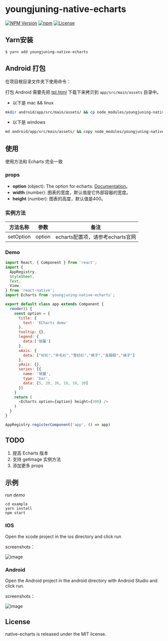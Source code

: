 # youngjuning-native-echarts

[![NPM Version](https://img.shields.io/npm/v/youngjuning-native-echarts.svg?style=flat)](https://www.npmjs.org/package/youngjuning-native-echarts) [![npm](https://img.shields.io/npm/dm/youngjuning-native-echarts.svg?style=flat)](https://www.npmjs.org/package/youngjuning-native-echarts) [![License](http://img.shields.io/npm/l/native-echarts.svg?style=flat)](https://raw.githubusercontent.com/youngjuning/youngjuning-native-echarts/master/LICENSE.md)

## Yarn安装

```
$ yarn add youngjuning-native-echarts
```

## Android 打包

在项目根目录文件夹下使用命令：

打包 Android 需要先把 [tpl.html](http://t.cn/RBHgzv0) 下载下来拷贝到 `app/src/main/assets` 目录中。

- 以下是 mac && linux

```bash
mkdir android/app/src/main/assets/ && cp node_modules/youngjuning-native-echarts/src/components/Echarts/tpl.html android/app/src/main/assets/echarts/
```
- 以下是 windows

```bash
md android/app/src/main/assets/ && copy node_modules/youngjuning-native-echarts/src/components/Echarts/tpl.html android/app/src/main/assets/echarts/
```

## 使用

使用方法和 Echarts 完全一致

### props

- **option** (object): The option for echarts: [Documentation](http://echarts.baidu.com/option.html#title)。
- **width** (number): 图表的宽度，默认值是它外部容器的宽度。
- **height** (number): 图表的高度，默认值是400。

### 实例方法

| 方法名称  | 参数   | 备注                             |
| --------- | ------ | -------------------------------- |
| setOption | option | echarts配置项，请参考echarts官网 |

### Demo

```js
import React, { Component } from 'react';
import {
  AppRegistry,
  StyleSheet,
  Text,
  View
} from 'react-native';
import Echarts from 'youngjuning-native-echarts';

export default class app extends Component {
  render() {
    const option = {
      title: {
        text: 'ECharts demo'
      },
      tooltip: {},
      legend: {
        data:['销量']
      },
      xAxis: {
        data: ["衬衫","羊毛衫","雪纺衫","裤子","高跟鞋","袜子"]
      },
      yAxis: {},
      series: [{
        name: '销量',
        type: 'bar',
        data: [5, 20, 36, 10, 10, 20]
      }]
    }
    return (
      <Echarts option={option} height={300} />
    )
  }
}

AppRegistry.registerComponent('app', () => app)
```

## TODO

1. 提高 Echarts 版本
2. 支持 getImage 实例方法
3. 添加更多 props

## 示例

*run demo*

```
cd example
yarn install
npm start
```

### IOS

Open the xcode project in the ios directory and click run

screenshots：

![image](https://i.loli.net/2018/06/17/5b260bb5de954.png)

### Android

Open the Android project in the android directory with Android Studio and click run.

screenshots：

![image](https://i.loli.net/2018/06/17/5b260bc836765.png)

## License

native-echarts is released under the MIT license.
